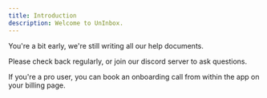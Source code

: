 ```yaml
---
title: Introduction
description: Welcome to UnInbox.
---
```


You're a bit early, we're still writing all our help documents.

Please check back regularly, or join our discord server to ask questions.

If you're a pro user, you can book an onboarding call from within the app on your billing page.
